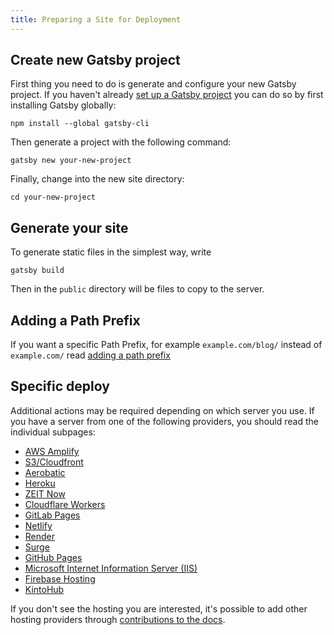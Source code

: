 ```yaml
---
title: Preparing a Site for Deployment
---
```


## Create new Gatsby project

First thing you need to do is generate and configure your new Gatsby project.
If you haven't already [set up a Gatsby project](/docs/quick-start) you can do so by first installing Gatsby globally:

```shell
npm install --global gatsby-cli
```

Then generate a project with the following command:

```shell
gatsby new your-new-project
```

Finally, change into the new site directory:

```shell
cd your-new-project
```

## Generate your site

To generate static files in the simplest way, write

```shell
gatsby build
```

Then in the `public` directory will be files to copy to the server.

## Adding a Path Prefix

If you want a specific Path Prefix, for example `example.com/blog/` instead of `example.com/` read [adding a path prefix](/docs/path-prefix)

## Specific deploy

Additional actions may be required depending on which server you use.
If you have a server from one of the following providers, you should read the individual subpages:

- [AWS Amplify](/docs/deploying-to-aws-amplify)
- [S3/Cloudfront](/docs/deploying-to-s3-cloudfront)
- [Aerobatic](/docs/deploying-to-aerobatic)
- [Heroku](/docs/deploying-to-heroku)
- [ZEIT Now](/docs/deploying-to-zeit-now)
- [Cloudflare Workers](/docs/deploying-to-cloudflare-workers)
- [GitLab Pages](/docs/deploying-to-gitlab-pages)
- [Netlify](/docs/deploying-to-netlify)
- [Render](/docs/deploying-to-render)
- [Surge](/docs/deploying-to-surge)
- [GitHub Pages](/docs/how-gatsby-works-with-github-pages)
- [Microsoft Internet Information Server (IIS)](/docs/deploying-to-iis)
- [Firebase Hosting](/docs/deploying-to-firebase)
- [KintoHub](/docs/deploying-to-kintohub)

If you don't see the hosting you are interested, it's possible to add other hosting providers through [contributions to the docs](/contributing/docs-contributions).

